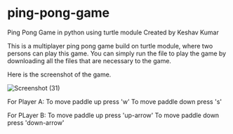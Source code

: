 # ping-pong-game
Ping Pong Game in python using turtle module
Created by Keshav Kumar


This is a multiplayer ping pong game build on turtle module, where two persons can play this game. You can simply run the file to play the game by downloading all the files that are necessary to the game.

Here is the screenshot of the game.

![Screenshot (31)](https://user-images.githubusercontent.com/71294563/140190986-b0e13088-4b2e-4a99-a4c7-904437f5e1b8.png)

For Player A:
To move paddle up press 'w'
To move paddle down press 's'

For PLayer B:
To move paddle up press 'up-arrow'
To move paddle down press 'down-arrow'
